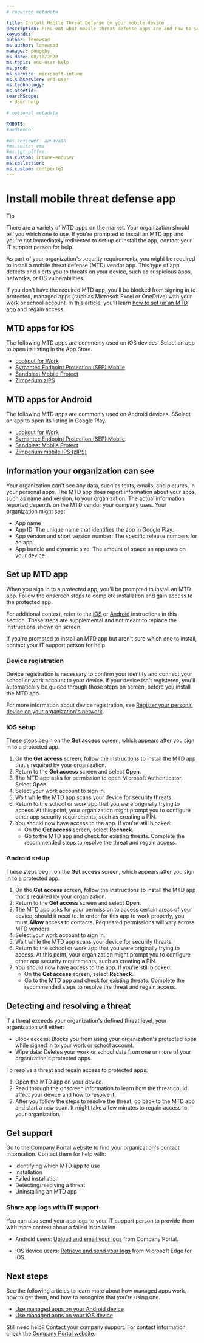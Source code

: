 ```yaml
---
# required metadata

title: Install Mobile Threat Defense on your mobile device
description: Find out what mobile threat defense apps are and how to set one up. 
keywords:
author: lenewsad
ms.author: lanewsad  
manager: dougeby
ms.date: 08/18/2020
ms.topic: end-user-help
ms.prod:
ms.service: microsoft-intune
ms.subservice: end-user
ms.technology:
ms.assetid: 
searchScope:
 - User help

# optional metadata

ROBOTS:  
#audience:

#ms.reviewer: aanavath  
#ms.suite: ems
#ms.tgt_pltfrm:
ms.custom: intune-enduser
ms.collection: 
ms.custom: contperfq1
---  
```


# Install mobile threat defense app  

> [!TIP]
> There are a variety of MTD apps on the market. Your organization should tell you which one to use. If you're prompted to install an MTD app and you're not immediately redirected to set up or install the app, contact your IT support person for help.  

As part of your organization's security requirements, you might be required to install a mobile threat defense (MTD) vendor app. This type of app detects and alerts you to threats on your device, such as suspicious apps, networks, or OS vulnerabilities.  

If you don't have the required MTD app, you'll be blocked from signing in to protected, managed apps (such as Microsoft Excel or OneDrive) with your work or school account. In this article, you'll learn [how to set up an MTD app](set-up-mobile-threat-defense.md#set-up-mtd-app) and regain access.    

## MTD apps for iOS
The following MTD apps are commonly used on iOS devices. Select an app to open its listing in the App Store.   

* [Lookout for Work](https://go.microsoft.com/fwlink/?linkid=2139367)
* [Symantec Endpoint Protection (SEP) Mobile](https://go.microsoft.com/fwlink/?linkid=2139141)
* [Sandblast Mobile Protect](https://go.microsoft.com/fwlink/?linkid=2139231)
* [Zimperium zIPS](https://go.microsoft.com/fwlink/?linkid=2139232)


## MTD apps for Android 
The following MTD apps are commonly used on Android devices. SSelect an app to open its listing in Google Play.  

* [Lookout for Work](https://go.microsoft.com/fwlink/?linkid=2139453)
* [Symantec Endpoint Protection (SEP) Mobile](https://go.microsoft.com/fwlink/?linkid=2139454)
* [Sandblast Mobile Protect](https://go.microsoft.com/fwlink/?linkid=2139455)
* [Zimperium mobile IPS (zIPS)](https://go.microsoft.com/fwlink/?linkid=2139142)  


## Information your organization can see   

Your organization can't see any data, such as texts, emails, and pictures, in your personal apps. The MTD app does report information about your apps, such as name and version, to your organization. The actual information reported depends on the MTD vendor your company uses. Your organization might see:   

* App name  
* App ID: The unique name that identifies the app in Google Play.  
* App version and short version number: The specific release numbers for an app.  
* App bundle and dynamic size: The amount of space an app uses on your device. 


## Set up MTD app 
When you sign in to a protected app, you'll be prompted to install an MTD app. Follow the onscreen steps to complete installation and gain access to the protected app. 

For additional context, refer to the [iOS](set-up-mobile-threat-defense.md#ios-setup) or [Android](set-up-mobile-threat-defense.md#android-setup) instructions in this section. These steps are supplemental and not meant to replace the instructions shown on screen. 

If you're prompted to install an MTD app but aren't sure which one to install, contact your IT support person for help.  

### Device registration  
Device registration is necessary to confirm your identity and connect your school or work account to your device. If your device isn't registered, you'll automatically be guided through those steps on screen, before you install the MTD app.   

For more information about device registration, see [Register your personal device on your organization's network](https://docs.microsoft.com/azure/active-directory/user-help/user-help-register-device-on-network).  

### iOS setup  
These steps begin on the **Get access** screen, which appears after you sign in to a protected app.  

1. On the **Get access** screen, follow the instructions to install the MTD app that's required by your organization.   
2. Return to the **Get access** screen and select **Open**.  
3. The MTD app asks for permission to open Microsoft Authenticator. Select **Open**. 
4. Select your work account to sign in. 
5. Wait while the MTD app scans your device for security threats. 
6. Return to the school or work app that you were originally trying to access. At this point, your organization might prompt you to configure other app security requirements, such as creating a PIN.   
7. You should now have access to the app. If you're still blocked:  
    * On the **Get access** screen, select **Recheck**.  
    * Go to the MTD app and check for existing threats. Complete the recommended steps to resolve the threat and regain access.    

### Android setup 
These steps begin on the **Get access** screen, which appears after you sign in to a protected app.  

1. On the **Get access** screen, follow the instructions to install the MTD app that's required by your organization.  
2. Return to the **Get access** screen and select **Open**.  
3. The MTD app asks for your permission to access certain areas of your device, should it need to. In order for this app to work properly, you must **Allow** access to contacts. Requested permissions will vary across MTD vendors.  
4. Select your work account to sign in.  
5. Wait while the MTD app scans your device for security threats.  
6. Return to the school or work app that you were originally trying to access. At this point, your organization might prompt you to configure other app security requirements, such as creating a PIN.  
7. You should now have access to the app. If you're still blocked:  
    * On the **Get access** screen, select **Recheck**.  
    * Go to the MTD app and check for existing threats. Complete the recommended steps to resolve the threat and regain access.  


## Detecting and resolving a threat
If a threat exceeds your organization's defined threat level, your organization will either:  
   
* Block access: Blocks you from using your organization's protected apps while signed in to your work or school account.  
* Wipe data: Deletes your work or school data from one or more of your organization's protected apps.  

To resolve a threat and regain access to protected apps:  

1. Open the MTD app on your device.     
2. Read through the onscreen information to learn how the threat could affect your device and how to resolve it. 
3. After you follow the steps to resolve the threat, go back to the MTD app and start a new scan. It might take a few minutes to regain access to your organization.  

## Get support
Go to the [Company Portal website](https://go.microsoft.com/fwlink/?linkid=2010980) to find your organization's contact information. Contact them for help with:

* Identifying which MTD app to use  
* Installation  
* Failed installation  
* Detecting/resolving a threat  
* Uninstalling an MTD app   
 

### Share app logs with IT support
You can also send your app logs to your IT support person to provide them with more context about a failed installation.  
* Android users: [Upload and email your logs](https://docs.microsoft.com/mem/intune/user-help/send-logs-to-your-it-admin-by-email-android) from Company Portal.   

* iOS device users: [Retrieve and send your logs](https://docs.microsoft.com/intune/apps/manage-microsoft-edge#use-microsoft-edge-to-access-managed-app-logs) from Microsoft Edge for iOS.  


## Next steps  

See the following articles to learn more about how managed apps work, how to get them, and how to recognize that you're using one.  

* [Use managed apps on your Android device](use-managed-apps-on-your-device-android.md)
* [Use managed apps on your iOS device](use-managed-apps-on-your-device-ios.md)  

Still need help? Contact your company support. For contact information, check the [Company Portal website](https://go.microsoft.com/fwlink/?linkid=2010980).


